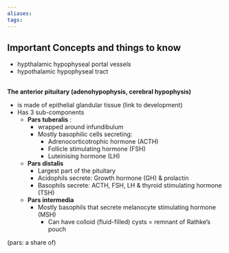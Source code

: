 ```yaml
---
aliases: 
tags: 
---
```


## Important Concepts and things to know
- hypthalamic hypophyseal portal vessels
- hypothalamic hypophyseal tract


## 
**The anterior pituitary (adenohypophysis, cerebral hypophysis)**
- is made of epithelial glandular tissue (link to development)
- Has 3 sub-components
	- **Pars tuberalis** : 
		- wrapped around infundibulum
		- Mostly basophilic cells secreting:
			- Adrenocorticotrophic hormone (ACTH)
			- Follicle stimulating hormone (FSH)
			- Luteinising hormone (LH)
	- **Pars distalis**
		- Largest part of the pituitary
		- Acidophils secrete: Growth hormone (GH) & prolactin
		- Basophils secrete: ACTH, FSH, LH & thyroid stimulating hormone (TSH)
	- **Pars intermedia**
		- Mostly basophils that secrete melanocyte stimulating hormone (MSH)
			- Can have colloid (fluid-filled) cysts = remnant of Rathke’s pouch

(pars: a share of)

